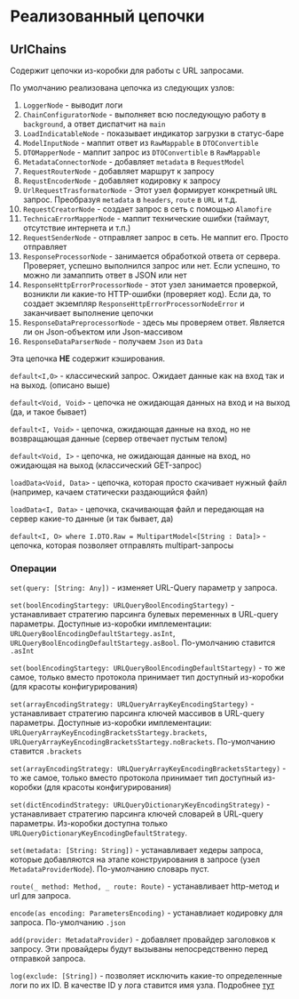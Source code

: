 # Реализованный цепочки

## UrlChains

Содержит цепочки из-коробки для работы с URL запросами. 

По умолчанию реализована цепочка из следующих узлов:

1. `LoggerNode` - выводит логи
2. `ChainConfiguratorNode` - выполняет всю последующую работу в `background`, а ответ диспатчит на `main`
3. `LoadIndicatableNode` - показывает индикатор загрузки в статус-баре
4. `ModelInputNode` - маппит ответ из `RawMappable` в `DTOConvertible`
5. `DTOMapperNode` - маппит запрос из `DTOConvertible` в `RawMappable`
6. `MetadataConnectorNode` - добавляет `metadata` в `RequestModel`
7. `RequestRouterNode` - добавляет маршрут к запросу
8. `RequstEncoderNode` - добавляет кодировку к запросу
9. `UrlRequestTrasformatorNode` - Этот узел формирует конкретный `URL` запрос. Преобразуя `metadata` в `headers`, `route` в `URL` и т.д.
10. `RequestCreatorNode` - создает запрос в сеть с помощью `Alamofire`
11. `TechnicaErrorMapperNode` - маппит технические ошибки (таймаут, отсутствие интернета и т.п.)
12. `RequestSenderNode` - отправляет запрос в сеть. Не маппит его. Просто отправляет
13. `ResponseProcessorNode` - занимается обработкой ответа от сервера. Проверяет, успешно выполнился запрос или нет. Если успешно, то можно ли замаппить ответ в JSON или нет
14. `ResponseHttpErrorProcessorNode` - этот узел занимается проверкой, возникли ли какие-то HTTP-ошибки (проверяет код). Если да, то создает экземпляр `ResponseHttpErrorProcessorNodeError` и заканчивает выполнение цепочки
15. `ResponseDataPreprocessorNode` - здесь мы проверяем ответ. Является ли он Json-объектом или Json-массивом
16. `ResponseDataParserNode` - получаем `Json` из `Data`

Эта цепочка **НЕ** содержит кэширования.

`default<I,O>` - классический запрос. Ожидает данные как на вход так и на выход. (описано выше)

`default<Void, Void>` - цепочка не ожидающая данных на вход и на выход (да, и такое бывает)

`default<I, Void>` - цепочка, ожидающая данные на вход, но не возвращающая данные (сервер отвечает пустым телом)

`default<Void, I>` - цепочка, не ожидающая данные на вход, но ожидающая на выход (классический GET-запрос)

`loadData<Void, Data>` - цепочка, которая просто скачивает нужный файл (например, качаем статически раздающийся файл)

`loadData<I, Data>` - цепочка, скачивающая файл и передающая на сервер какие-то данные (и так бывает, да)

`default<I, O> where I.DTO.Raw = MultipartModel<[String : Data]>` - цепочка, которая позволяет отправлять multipart-запросы 

### Операции

`set(query: [String: Any])` - изменяет URL-Query параметр у запроса. 

`set(boolEncodingStartegy: URLQueryBoolEncodingStartegy)` - устанавливает стратегию парсинга булевых переменных в URL-query параметры. Доступные из-коробки имплементации: `URLQueryBoolEncodingDefaultStartegy.asInt`, `URLQueryBoolEncodingDefaultStartegy.asBool`. По-умолчанию ставится `.asInt`

`set(boolEncodingStartegy: URLQueryBoolEncodingDefaultStartegy)` - то же самое, только вместо протокола принимает тип доступный из-коробки (для красоты конфигурирования)

`set(arrayEncodingStrategy: URLQueryArrayKeyEncodingStartegy)` - устанавливает стратегию парсинга ключей массивов в URL-query параметры. Доступные из-коробки имплементации: `URLQueryArrayKeyEncodingBracketsStartegy.brackets`, `URLQueryArrayKeyEncodingBracketsStartegy.noBrackets`. По-умолчанию ставится `.brackets`

`set(arrayEncodingStrategy: URLQueryArrayKeyEncodingBracketsStartegy)` - то же самое, только вместо протокола принимает тип доступный из-коробки (для красоты конфигурирования)

`set(dictEncodindStrategy: URLQueryDictionaryKeyEncodingStrategy)` - устанавливает стратегию парсинга ключей словарей в URL-query параметры. Из-коробки доступна только `URLQueryDictionaryKeyEncodingDefaultStrategy`.

`set(metadata: [String: String])` - устанавливает хедеры запроса, которые добавляются на этапе конструирования в запросе (узел `MetadataProviderNode`). По-умолчанию словарь пуст. 

`route(_ method: Method, _ route: Route)` - устанавливает http-метод и url для запроса.

`encode(as encoding: ParametersEncoding)` - устанавлиает кодировку для запроса. По-умолчанию `.json`

`add(provider: MetadataProvider)` - добавляет провайдер заголовков к запросу. Эти провайдеры будут вызываны непосредственно перед отправкой запроса.

`log(exclude: [String])` - позволяет исключить какие-то определенные логи по их ID. В качестве ID у лога ставится имя узла. Подробнее [тут](Log/Log.md)